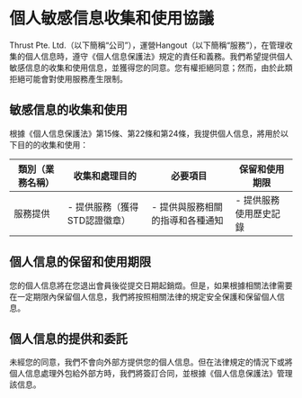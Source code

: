 # 個人敏感信息收集和使用協議

Thrust Pte. Ltd.（以下簡稱“公司”），運營Hangout（以下簡稱“服務”），在管理收集的個人信息時，遵守《個人信息保護法》規定的責任和義務。我們希望提供個人敏感信息的收集和使用信息，並獲得您的同意。您有權拒絕同意；然而，由於此類拒絕可能會對使用服務產生限制。

## 敏感信息的收集和使用

根據《個人信息保護法》第15條、第22條和第24條，我提供個人信息，將用於以下目的的收集和使用：

| 類別（業務名稱） | 收集和處理目的 | 必要項目 | 保留和使用期限 |
| --- | --- | --- | --- |
| 服務提供 | - 提供服務（獲得STD認證徽章） |- 提供與服務相關的指導和各種通知 |- 提供服務使用歷史記錄 |- 質量改進和增強 | STD檢測結果 | 直到會員退出 |

## 個人信息的保留和使用期限

您的個人信息將在您退出會員後從提交日期起銷燬。但是，如果根據相關法律需要在一定期限內保留個人信息，我們將按照相關法律的規定安全保護和保留個人信息。

## 個人信息的提供和委託

未經您的同意，我們不會向外部方提供您的個人信息。但在法律規定的情況下或將個人信息處理外包給外部方時，我們將簽訂合同，並根據《個人信息保護法》管理該信息。